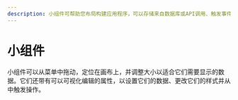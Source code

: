 ```yaml
---
description: 小组件可帮助您布局构建应用程序，可以存储来自数据库或API调用、触发事件等的数据。
---
```


# 小组件

小组件可以从菜单中拖动，定位在画布上，并调整大小以适合它们需要显示的数据。它们还带有可以可视化编辑的属性，以设置它们的数据、更改它们的样式并从中触发操作。
